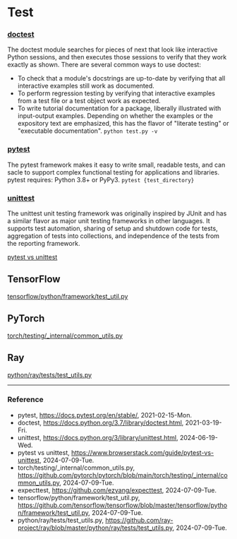 # Test

### [doctest](https://docs.python.org/3.7/library/doctest.html)

The doctest module searches for pieces of next that look like interactive Python sessions, and then executes those sessions to verify that they work exactly as shown. There are several common ways to use doctest:

* To check that a module's docstrings are up-to-date by verifying that all interactive examples still work as documented.
* To perform regression testing by verifying that interactive examples from a test file or a test object work as expected.
* To write tutorial documentation for a package, liberally illustrated with input-output examples. Depending on whether the examples or the expository text are emphasized, this has the flavor of "literate testing" or "executable documentation". `python test.py -v`

### [pytest](https://docs.pytest.org/en/8.2.x/)

The pytest framework makes it easy to write small, readable tests, and can sacle to support complex functional testing for applications and libraries. pytest requires: Python 3.8+ or PyPy3. `pytest {test_directory}`

### [unittest](https://docs.python.org/3/library/unittest.html)

The unittest unit testing framework was originally inspired by JUnit and has a similar flavor as major unit testing frameworks in other languages. It supports test automation, sharing of setup and shutdown code for tests, aggregation of tests into collections, and independence of the tests from the reporting framework.

[pytest vs unittest](https://www.browserstack.com/guide/pytest-vs-unittest)

## TensorFlow

[tensorflow/python/framework/test_util.py](https://github.com/tensorflow/tensorflow/blob/master/tensorflow/python/framework/test_util.py)

## PyTorch

[torch/testing/_internal/common_utils.py](https://github.com/pytorch/pytorch/blob/main/torch/testing/_internal/common_utils.py)

## Ray

[python/ray/tests/test_utils.py](https://github.com/ray-project/ray/blob/master/python/ray/tests/test_utils.py)

---

### Reference
- pytest, https://docs.pytest.org/en/stable/, 2021-02-15-Mon.
- doctest, https://docs.python.org/3.7/library/doctest.html, 2021-03-19-Fri.
- unittest, https://docs.python.org/3/library/unittest.html, 2024-06-19-Wed.
- pytest vs unittest, https://www.browserstack.com/guide/pytest-vs-unittest, 2024-07-09-Tue.
- torch/testing/_internal/common_utils.py, https://github.com/pytorch/pytorch/blob/main/torch/testing/_internal/common_utils.py, 2024-07-09-Tue.
- expecttest, https://github.com/ezyang/expecttest, 2024-07-09-Tue.
- tensorflow/python/framework/test_util.py, https://github.com/tensorflow/tensorflow/blob/master/tensorflow/python/framework/test_util.py, 2024-07-09-Tue.
- python/ray/tests/test_utils.py, https://github.com/ray-project/ray/blob/master/python/ray/tests/test_utils.py, 2024-07-09-Tue.
